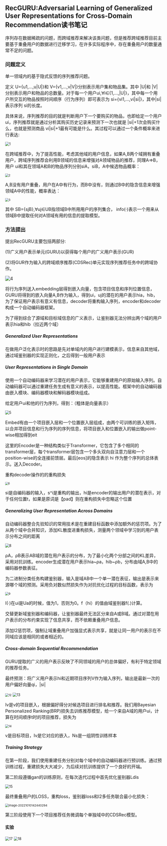 ## RecGURU:Adversarial Learning of Generalized User Representations for Cross-Domain Recommendation读书笔记

序列存在数据稀疏的问题，而跨域推荐来解决该类问题，但是推荐跨域推荐目前主要基于重叠用户的数据进行迁移学习，在许多实际程序中，存在重叠用户的数量通常不足的问题。

### 问题定义

单一领域内的基于隐式反馈的序列推荐问题。

定义 U={u1,...,u|U|}和 V={v1,...,v|V|}分别表示用户集和物品集。其中 |U|和 |V|分别表示用户和物品的总数量。对于每一个用户ui,∀i∈{1,...,|U|}，其中每一个用户所交互的物品按照时间顺序（行为序列）即可表示为 si={vi1,...,vi|si|}，其中|si|表示序列 si的长度。

具体来说，序列推荐的目的就是判断用户下一个要购买的物品，也即给定一个用户 ui，序列推荐就是通过分析其购买历史记录来预测下一次也就是 |si|+1次会购买什么，也就是预测商品 vi|si|+1最有可能是什么。其过程可以通过一个条件概率来进行表达:

<img src="C:\Users\wangkui\Desktop\推荐系统\对抗\RecGURU Adversarial Learning of Generalized User\截图\1.png" alt="1" style="zoom:80%;" />

在跨域推荐中，为了提高性能，考虑其他域的用户信息，如果A,B两个域拥有重叠用户，跨域序列推荐会利用B领域的信息来增强对A领域物品的推荐，同理A=>B，用户 ui和其在领域A和B的物品序列分别siA，siB，A中候选物品概率：

<img src="C:\Users\wangkui\Desktop\推荐系统\对抗\RecGURU Adversarial Learning of Generalized User\截图\2.png" alt="2" style="zoom: 67%;" />

A,B没有用户重叠，用户在A中有行为，而B中没有，则通过B中的隐含信息来增强领域A中的性能，概率表达：

<img src="C:\Users\wangkui\Desktop\推荐系统\对抗\RecGURU Adversarial Learning of Generalized User\截图\3.png" alt="3" style="zoom:67%;" />

其中 SB={sjB},∀uj∈UB指领域B中所用用户的序列集合， info(·)表示一个用来从领域B中提取任何对A领域有用的信息的提取模型。

### 方法提出

提出RecGURU主要包括两部分:

(1)广义用户表示单元(GURU)以获得每个用户的广义用户表示(GUR)

(2)将GUR作为输入的跨域顺序推荐(CDSRec)单元实现序列推荐任务中的跨域协作。

<img src="C:\Users\wangkui\Desktop\推荐系统\对抗\RecGURU Adversarial Learning of Generalized User\截图\4.png" alt="4"  />

将行为序列送入embedding层得到嵌入向量，包含项目信息和序列位置信息，GURU将得到的嵌入向量A,B作为输入，得到ui，uj的潜在的用户表示hia，hib，为了保证用户表示有意义有信息，decoder将重构输入序列，encoder和decoder构成一个自动编码器框架。

为了得到综合了源域和目标域信息的广义表示，让鉴别器无法分辨出两个域的用户表示hia和hib（拉近两个域）

##### Generalized User Representations

在做用户泛化表示时的思路是先对单域内的用户进行建模表示，信息来自其他域，通过域鉴别器的实现正则化，之后得到一般用户表示

##### User Representations in Single Domain

使用一个自动编码器来学习潜在的用户表示，它能够重建用户的原始输入序列。自动编码器可以通过重建任务生成有意义的表示，以提高性能。框架中的自动编码器由嵌入模块、编码器模块和解码器模块组成。

给定用户ui和他的行为序列，得到：（粗体是向量表示）

<img src="C:\Users\wangkui\Desktop\推荐系统\对抗\RecGURU Adversarial Learning of Generalized User\截图\5.png" alt="5" style="zoom:80%;" />

Embed有由一个项目嵌入层和一个位置嵌入层组成，由两个可训练的嵌入矩阵，以合并项目信息和行为序列的序列信息，将项目嵌入和位置嵌入的输出做point-wise相加得到eit

这里的Encoder是一种结构类似于Transformer，它包含了多个相同的transformer层，每个transformer层包含一个多头双向自注意力层和一个position-wise的全连接前馈层。最后[eos]的隐含表示 hi 作为整个序列的总体表示。送入Decoder。

重构decoder操作的的重构损失

<img src="C:\Users\wangkui\Desktop\推荐系统\对抗\RecGURU Adversarial Learning of Generalized User\截图\6.png" alt="6" style="zoom:60%;" />

si是自编码器的输入，s^i是重构的输出，hi是encoder的输出用户的潜在表示，对于任何位置t，如果是原词是【pad】则在重构损失中忽略这个位置

##### Generalizing User Representation Across Domains

自动编码器整合先验知识的常用技术是在重建目标函数中添加额外的惩罚项。为了从两个域中合并知识，添加KL散度进重构损失，测量两个领域中学习到的用户表示分布之间的距离

<img src="C:\Users\wangkui\Desktop\推荐系统\对抗\RecGURU Adversarial Learning of Generalized User\截图\8.png" alt="8" style="zoom: 80%;" />

ρA，ρB表示AB域的潜在用户表示的分布，为了最小化两个分部之间的KL差异，采用对抗训练。encoder生成潜在用户表示hia~ρa，hib~ρb，分布由域A,B中的编码器参数表征。

为二进制分类任务构建鉴别器，输入是域AB中一个单一潜在表征，输出是表示来源哪个域的预测。采用负对数似然损失作为对抗优化过程的目标函数，表示为

<img src="C:\Users\wangkui\Desktop\推荐系统\对抗\RecGURU Adversarial Learning of Generalized User\截图\9.png" alt="9" style="zoom:67%;" />

I(·)在ui是Ua的时候，值为1，否则为0。f（hi）的值由域鉴别器f(.)计算。

交替更新域鉴别器和编码器，让鉴别器最终无法区分来自A或B域。通过对潜在用户表示的分布约束实现了信息共享，而不依赖重叠用户信息。

添加l2惩罚项，强制让域重叠用户加强显式表示共享，就是让同一用户的表示在不同域应该是相同的或者相近的。

##### Cross-domain Sequential Recommendation

GURU提取的广义的用户表示反映了不同领域的用户的总体偏好，有利于特定领域的推荐任务。

最终预测：将广义用户表示hi和近期项目序列V作为输入序列，输出是最新一次的用户偏好向量qi，|si|

<img src="C:\Users\wangkui\Desktop\推荐系统\对抗\RecGURU Adversarial Learning of Generalized User\截图\12.png" alt="12" style="zoom: 67%;" />

<img src="C:\Users\wangkui\Desktop\推荐系统\对抗\RecGURU Adversarial Learning of Generalized User\截图\13.png" alt="13" style="zoom:80%;" />

Iv是v的项目嵌入，根据偏好得分对候选项目进行排名和推荐。我们用Bayesian Personalized Ranking(BRP)损失去训练推荐模型，给一个来自A域的用户ui，计算在时间顺序t时的项目推荐，损失为

<img src="C:\Users\wangkui\Desktop\推荐系统\对抗\RecGURU Adversarial Learning of Generalized User\截图\14.png" alt="14" style="zoom: 67%;" />

v是目标项目，Iv是它对应的嵌入，Ns是一组阴性训练样本

##### Training Strategy

在第一阶段，我们使用重建任务分别对每个域中的自动编码器进行预训练。通过预训练过程，重建损失大大减少，为后续对抗训练提供了一个良好的开端。

第二阶段遵循gan的训练原则，在每次迭代过程中首先优化鉴别器Ldis

<img src="C:\Users\wangkui\Desktop\推荐系统\对抗\RecGURU Adversarial Learning of Generalized User\截图\15.png" alt="15" style="zoom: 80%;" />

最终重叠用户的LOSS，重构loss，鉴别器loss和l2多任务联合最小化损失：

<img src="C:\Users\wangkui\AppData\Roaming\Typora\typora-user-images\image-20221010142440294.png" alt="image-20221010142440294" style="zoom:67%;" />

第三阶段使用下一个项目推荐任务微调每个单独域中的CDSRec模型。

#### 实验

<img src="C:\Users\wangkui\Desktop\推荐系统\对抗\RecGURU Adversarial Learning of Generalized User\截图\17.png" alt="17" style="zoom:80%;" />

<img src="C:\Users\wangkui\Desktop\推荐系统\对抗\RecGURU Adversarial Learning of Generalized User\截图\18.png" alt="18" style="zoom:80%;" />